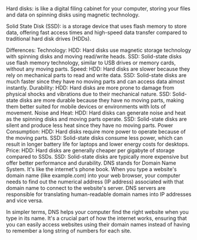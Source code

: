 Hard disks: is like a digital filing cabinet for your computer, storing your files and data on spinning disks using magnetic technology.
 
 Solid State Disk (SSD): is a storage device that uses flash memory to store data, offering fast access times and high-speed data transfer compared to traditional hard disk drives (HDDs).

Differences: 
Technology:
HDD: Hard disks use magnetic storage technology with spinning disks and moving read/write heads.
SSD: Solid-state disks use flash memory technology, similar to USB drives or memory cards, without any moving parts.
Speed:
HDD: Hard disks are slower because they rely on mechanical parts to read and write data.
SSD: Solid-state disks are much faster since they have no moving parts and can access data almost instantly.
Durability:
HDD: Hard disks are more prone to damage from physical shocks and vibrations due to their mechanical nature.
SSD: Solid-state disks are more durable because they have no moving parts, making them better suited for mobile devices or environments with lots of movement.
Noise and Heat:
HDD: Hard disks can generate noise and heat as the spinning disks and moving parts operate.
SSD: Solid-state disks are silent and produce less heat since they have no moving parts.
Power Consumption:
HDD: Hard disks require more power to operate because of the moving parts.
SSD: Solid-state disks consume less power, which can result in longer battery life for laptops and lower energy costs for desktops.
Price:
HDD: Hard disks are generally cheaper per gigabyte of storage compared to SSDs.
SSD: Solid-state disks are typically more expensive but offer better performance and durability.
DNS stands for Domain Name System. It's like the internet's phone book. When you type a website's domain name (like example.com) into your web browser, your computer needs to find out the numerical address (IP address) associated with that domain name to connect to the website's server. DNS servers are responsible for translating human-readable domain names into IP addresses and vice versa.

In simpler terms, DNS helps your computer find the right website when you type in its name. It's a crucial part of how the internet works, ensuring that you can easily access websites using their domain names instead of having to remember a long string of numbers for each site.
